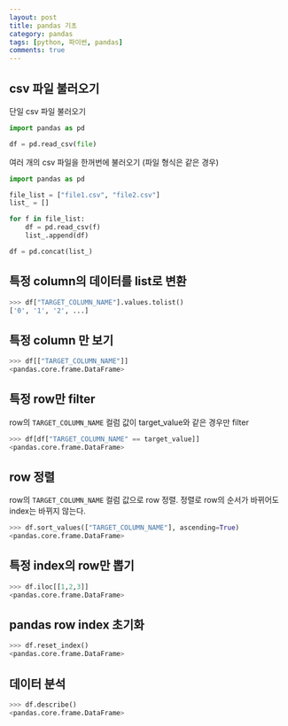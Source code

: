 ```yaml
---
layout: post
title: pandas 기초
category: pandas
tags: [python, 파이썬, pandas]
comments: true
---
```


## csv 파일 불러오기
단일 csv 파일 불러오기
```python
import pandas as pd

df = pd.read_csv(file)
```
여러 개의 csv 파일을 한꺼번에 불러오기 (파일 형식은 같은 경우)
```python
import pandas as pd

file_list = ["file1.csv", "file2.csv"]
list_ = []

for f in file_list:
    df = pd.read_csv(f)
    list_.append(df)

df = pd.concat(list_)
```

## 특정 column의 데이터를 list로 변환
```python
>>> df["TARGET_COLUMN_NAME"].values.tolist()
['0', '1', '2', ...]
```

## 특정 column 만 보기
```python
>>> df[["TARGET_COLUMN_NAME"]]
<pandas.core.frame.DataFrame>
```

## 특정 row만 filter
row의 `TARGET_COLUMN_NAME` 컬럼 값이 target_value와 같은 경우만 filter
```python
>>> df[df["TARGET_COLUMN_NAME" == target_value]]
<pandas.core.frame.DataFrame>
```

## row 정렬
row의 `TARGET_COLUMN_NAME` 컬럼 값으로 row 정렬. 정렬로 row의 순서가 바뀌어도 index는 바뀌지 않는다.
```python
>>> df.sort_values(["TARGET_COLUMN_NAME"], ascending=True)
<pandas.core.frame.DataFrame>
```

## 특정 index의 row만 뽑기
```python
>>> df.iloc[[1,2,3]]
<pandas.core.frame.DataFrame>
```

## pandas row index 초기화
```python
>>> df.reset_index()
<pandas.core.frame.DataFrame>
```

## 데이터 분석
```python
>>> df.describe()
<pandas.core.frame.DataFrame>
```